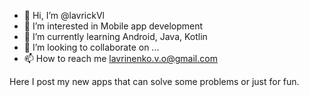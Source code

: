 - 👋 Hi, I’m @lavrickVl
- 👀 I’m interested in Mobile app development 
- 🌱 I’m currently learning Android, Java, Kotlin
- 💞️ I’m looking to collaborate on ...
- 📫 How to reach me lavrinenko.v.o@gmail.com

Here I post my new apps that can solve some problems or just for fun.
